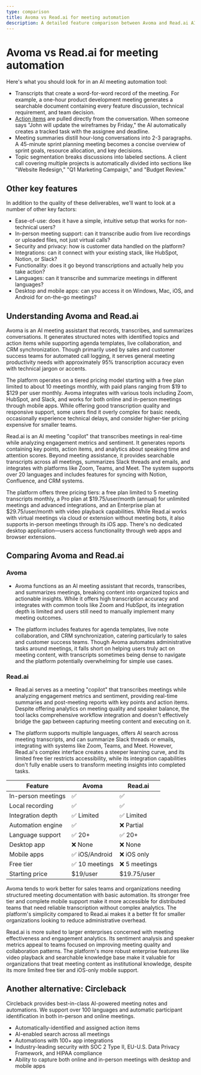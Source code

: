 ```yaml
---
type: comparison
title: Avoma vs Read.ai for meeting automation
description: A detailed feature comparison between Avoma and Read.ai AI meeting assistants, covering transcription accuracy, action item tracking, meeting summaries, topic segmentation, and other key factors.
---
```


# Avoma vs Read.ai for meeting automation

Here's what you should look for in an AI meeting automation tool:  
* Transcripts that create a word-for-word record of the meeting. For example, a one-hour product development meeting generates a searchable document containing every feature discussion, technical requirement, and team decision.
* [Action items](/releases/add-action-items-to-meetings) are pulled directly from the conversation. When someone says "John will update the wireframes by Friday," the AI automatically creates a tracked task with the assignee and deadline.
* Meeting summaries distill hour-long conversations into 2-3 paragraphs. A 45-minute sprint planning meeting becomes a concise overview of sprint goals, resource allocation, and key decisions.
* Topic segmentation breaks discussions into labeled sections. A client call covering multiple projects is automatically divided into sections like "Website Redesign," "Q1 Marketing Campaign," and "Budget Review."

## Other key features
In addition to the quality of these deliverables, we'll want to look at a number of other key factors:
* Ease-of-use: does it have a simple, intuitive setup that works for non-technical users?
* In-person meeting support: can it transcribe audio from live recordings or uploaded files, not just virtual calls?
* Security and privacy: how is customer data handled on the platform?
* Integrations: can it connect with your existing stack, like HubSpot, Notion, or Slack?
* Functionality: does it go beyond transcriptions and actually help you take action?
* Languages: can it transcribe and summarize meetings in different languages?
* Desktop and mobile apps: can you access it on Windows, Mac, iOS, and Android for on-the-go meetings?

## Understanding Avoma and Read.ai
Avoma is an AI meeting assistant that records, transcribes, and summarizes conversations. It generates structured notes with identified topics and action items while supporting agenda templates, live collaboration, and CRM synchronization. Though primarily used by sales and customer success teams for automated call logging, it serves general meeting productivity needs with approximately 95% transcription accuracy even with technical jargon or accents.

The platform operates on a tiered pricing model starting with a free plan limited to about 10 meetings monthly, with paid plans ranging from $19 to $129 per user monthly. Avoma integrates with various tools including Zoom, HubSpot, and Slack, and works for both online and in-person meetings through mobile apps. While offering good transcription quality and responsive support, some users find it overly complex for basic needs, occasionally experience technical delays, and consider higher-tier pricing expensive for smaller teams.

Read.ai is an AI meeting "copilot" that transcribes meetings in real-time while analyzing engagement metrics and sentiment. It generates reports containing key points, action items, and analytics about speaking time and attention scores. Beyond meeting assistance, it provides searchable transcripts across all meetings, summarizes Slack threads and emails, and integrates with platforms like Zoom, Teams, and Meet. The system supports over 20 languages and includes features for syncing with Notion, Confluence, and CRM systems.

The platform offers three pricing tiers: a free plan limited to 5 meeting transcripts monthly, a Pro plan at $19.75/user/month (annual) for unlimited meetings and advanced integrations, and an Enterprise plan at $29.75/user/month with video playback capabilities. While Read.ai works with virtual meetings via cloud or extension without meeting bots, it also supports in-person meetings through its iOS app. There's no dedicated desktop application—users access functionality through web apps and browser extensions.

## Comparing Avoma and Read.ai

### Avoma

* Avoma functions as an AI meeting assistant that records, transcribes, and summarizes meetings, breaking content into organized topics and actionable insights. While it offers high transcription accuracy and integrates with common tools like Zoom and HubSpot, its integration depth is limited and users still need to manually implement many meeting outcomes.

* The platform includes features for agenda templates, live note collaboration, and CRM synchronization, catering particularly to sales and customer success teams. Though Avoma automates administrative tasks around meetings, it falls short on helping users truly act on meeting content, with transcripts sometimes being dense to navigate and the platform potentially overwhelming for simple use cases.

### Read.ai

* Read.ai serves as a meeting "copilot" that transcribes meetings while analyzing engagement metrics and sentiment, providing real-time summaries and post-meeting reports with key points and action items. Despite offering analytics on meeting quality and speaker balance, the tool lacks comprehensive workflow integration and doesn't effectively bridge the gap between capturing meeting content and executing on it.

* The platform supports multiple languages, offers AI search across meeting transcripts, and can summarize Slack threads or emails, integrating with systems like Zoom, Teams, and Meet. However, Read.ai's complex interface creates a steeper learning curve, and its limited free tier restricts accessibility, while its integration capabilities don't fully enable users to transform meeting insights into completed tasks.

| Feature | Avoma | Read.ai |
|---------|-------|---------|
| In-person meetings | ✅ | ✅ |
| Local recording | ✅ | ✅ |
| Integration depth | ✅ Limited | ✅ Limited |
| Automation engine | ✅ | ❌ Partial |
| Language support | ✅ 20+ | ✅ 20+ |
| Desktop app | ❌ None | ❌ None |
| Mobile apps | ✅ iOS/Android | ❌ iOS only |
| Free tier | ✅ 10 meetings | ❌ 5 meetings |
| Starting price | $19/user | $19.75/user |

Avoma tends to work better for sales teams and organizations needing structured meeting documentation with basic automation. Its stronger free tier and complete mobile support make it more accessible for distributed teams that need reliable transcription without complex analytics. The platform's simplicity compared to Read.ai makes it a better fit for smaller organizations looking to reduce administrative overhead.

Read.ai is more suited to larger enterprises concerned with meeting effectiveness and engagement analytics. Its sentiment analysis and speaker metrics appeal to teams focused on improving meeting quality and collaboration patterns. The platform's more robust enterprise features like video playback and searchable knowledge base make it valuable for organizations that treat meeting content as institutional knowledge, despite its more limited free tier and iOS-only mobile support.

## Another alternative: Circleback
Circleback provides best-in-class AI-powered meeting notes and automations. We support over 100 languages and automatic participant identification in both in-person and online meetings.
* Automatically-identified and assigned action items
* AI-enabled search across all meetings
* Automations with 100+ app integrations
* Industry-leading security with SOC 2 Type II, EU-U.S. Data Privacy Framework, and HIPAA compliance
* Ability to capture both online and in-person meetings with desktop and mobile apps
